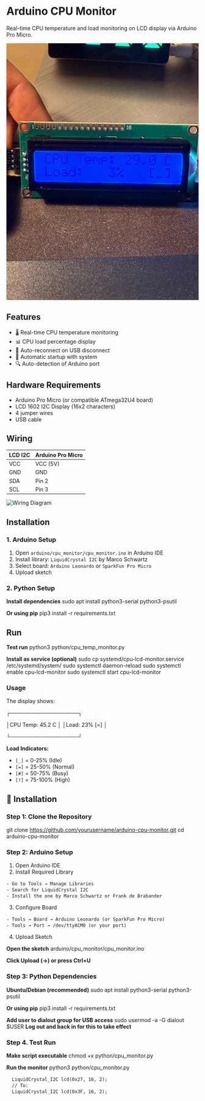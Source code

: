 # Arduino CPU Monitor

Real-time CPU temperature and load monitoring on LCD display via Arduino Pro Micro.

![Project Photo](docs/images/result.jpg)

## Features

- 🌡️ Real-time CPU temperature monitoring
- 📊 CPU load percentage display
- 🔌 Auto-reconnect on USB disconnect
- 🚀 Automatic startup with system
- 🔍 Auto-detection of Arduino port

## Hardware Requirements

- Arduino Pro Micro (or compatible ATmega32U4 board)
- LCD 1602 I2C Display (16x2 characters)
- 4 jumper wires
- USB cable

## Wiring

| LCD I2C | Arduino Pro Micro |
|---------|------------------|
| VCC     | VCC (5V)        |
| GND     | GND             |
| SDA     | Pin 2           |
| SCL     | Pin 3           |

![Wiring Diagram](docs/images/wiring.png)

## Installation

### 1. Arduino Setup

1. Open `arduino/cpu_monitor/cpu_monitor.ino` in Arduino IDE
2. Install library: `LiquidCrystal I2C` by Marco Schwartz
3. Select board: `Arduino Leonardo` or `SparkFun Pro Micro`
4. Upload sketch

### 2. Python Setup

**Install dependencies**
    sudo apt install python3-serial python3-psutil

**Or using pip**
    pip3 install -r requirements.txt

## Run

**Test run**
  python3 python/cpu_temp_monitor.py

**Install as service (optional)**
  sudo cp systemd/cpu-lcd-monitor.service /etc/systemd/system/
  sudo systemctl daemon-reload
  sudo systemctl enable cpu-lcd-monitor
  sudo systemctl start cpu-lcd-monitor

### Usage

The display shows:

┌──────────────────┐

│CPU Temp: 45.2 C  │
│Load: 23%    [=]  │

└──────────────────┘

**Load Indicators:**
- `[_]` = 0-25% (Idle)
- `[=]` = 25-50% (Normal)
- `[#]` = 50-75% (Busy)
- `[!]` = 75-100% (High)

## 🚀 Installation

### Step 1: Clone the Repository

  git clone https://github.com/yourusername/arduino-cpu-monitor.git
  cd arduino-cpu-monitor

### Step 2: Arduino Setup

  1. Open Arduino IDE
  2. Install Required Library

    - Go to Tools → Manage Libraries
    - Search for LiquidCrystal I2C
    - Install the one by Marco Schwartz or Frank de Brabander

  3. Configure Board

    - Tools → Board → Arduino Leonardo (or SparkFun Pro Micro)
    - Tools → Port → /dev/ttyACM0 (or your port)

  4. Upload Sketch

**Open the sketch**
  arduino/cpu_monitor/cpu_monitor.ino

**Click Upload (→) or press Ctrl+U**

### Step 3: Python Dependencies

**Ubuntu/Debian (recommended)**
  sudo apt install python3-serial python3-psutil

**Or using pip**
  pip3 install -r requirements.txt

**Add user to dialout group for USB access**
  sudo usermod -a -G dialout $USER
**Log out and back in for this to take effect**

### Step 4. Test Run

**Make script executable**
  chmod +x python/cpu_monitor.py

**Run the monitor**
  python3 python/cpu_monitor.py

      LiquidCrystal_I2C lcd(0x27, 16, 2);
      // To:
      LiquidCrystal_I2C lcd(0x3F, 16, 2);
